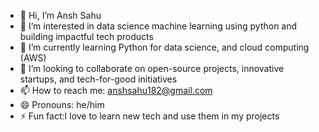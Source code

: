 - 👋 Hi, I’m Ansh Sahu
- 👀 I’m interested in data science machine learning using python and building impactful tech products
- 🌱 I’m currently learning Python for data science, and cloud computing (AWS)
- 💞️ I’m looking to collaborate on open-source projects, innovative startups, and tech-for-good initiatives
- 📫 How to reach me: anshsahu182@gmail.com
- 😄 Pronouns: he/him
- ⚡ Fun fact:I love to learn new tech and use them in my projects

<!---
AnshSahu182/AnshSahu182 is a ✨ special ✨ repository because its `README.md` (this file) appears on your GitHub profile.
You can click the Preview link to take a look at your changes.
--->

